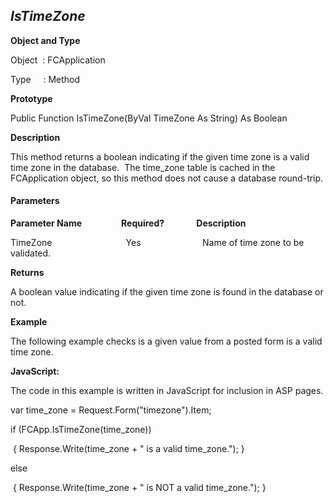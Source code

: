 _IsTimeZone_
------------

**Object and Type**

Object  : FCApplication

Type     : Method

**Prototype**

Public Function IsTimeZone(ByVal TimeZone As String) As Boolean

**Description**

This method returns a boolean indicating if the given time zone is a valid time zone in the database.  The time_zone table is cached in the FCApplication object, so this method does not cause a database round-trip.

#### Parameters
**Parameter Name**                **Required?**             **Description**

TimeZone                              Yes                         Name of time zone to be validated.

**Returns**

A boolean value indicating if the given time zone is found in the database or not. 

**Example**

The following example checks is a given value from a posted form is a valid time zone.

**JavaScript:**

The code in this example is written in JavaScript for inclusion in ASP pages.

var time_zone = Request.Form("timezone").Item;

if (FCApp.IsTimeZone(time_zone))

 { Response.Write(time_zone + " is a valid time_zone."); }

else

 { Response.Write(time_zone + " is NOT a valid time_zone."); }
